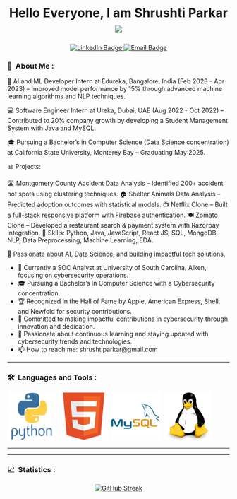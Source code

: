
<head>
  <meta charset="UTF-8">
  <meta name="viewport" content="width=device-width, initial-scale=1.0">
</head>
<body>
<div style="text-align: center;">

  <h1 align="center">Hello Everyone, I am Shrushti Parkar <img src="https://media.giphy.com/media/hvRJCLFzcasrR4ia7z/giphy.gif" width="40"></h1>

 
</div>
<p align="center">
<a href="https://www.linkedin.com/in/shrushti-parkar/" target="_blank" rel="noopener noreferrer">
  <img src="https://img.shields.io/badge/LinkedIn-blue?style=for-the-badge&logo=linkedin&logoColor=white" alt="LinkedIn Badge">
</a>

<a href="mailto:shrushtiparkar@gmail.com" target="_blank" rel="noopener noreferrer">
  <img src="https://img.shields.io/badge/Email-red?style=for-the-badge&logo=gmail&logoColor=white" alt="Email Badge">
</a>
</p>



  <h3>🧠 &nbsp;About Me :</h3>
💼 AI and ML Developer Intern at Edureka, Bangalore, India (Feb 2023 - Apr 2023) – Improved model performance by 15% through advanced machine learning algorithms and NLP techniques.

💻 Software Engineer Intern at Ureka, Dubai, UAE (Aug 2022 - Oct 2022) – Contributed to 20% company growth by developing a Student Management System with Java and MySQL.

🎓 Pursuing a Bachelor’s in Computer Science (Data Science concentration) at California State University, Monterey Bay – Graduating May 2025.

📊 Projects:

🛣️ Montgomery County Accident Data Analysis – Identified 200+ accident hot spots using clustering techniques.
🏠 Shelter Animals Data Analysis – Predicted adoption outcomes with statistical models.
📺 Netflix Clone – Built a full-stack responsive platform with Firebase authentication.
🍽️ Zomato Clone – Developed a restaurant search & payment system with Razorpay integration.
🚀 Skills: Python, Java, JavaScript, React JS, SQL, MongoDB, NLP, Data Preprocessing, Machine Learning, EDA.

🌱 Passionate about AI, Data Science, and building impactful tech solutions.
  <ul>
   <li> 💼 Currently a SOC Analyst at University of South Carolina, Aiken, focusing on cybersecurity operations.</li>
<li>🎓 Pursuing a Bachelor’s in Computer Science with a Cybersecurity concentration.</li>
<li>🏆 Recognized in the Hall of Fame by Apple, American Express, Shell, and Newfold for security contributions.</li>
    <li>🌟 Committed to making impactful contributions in cybersecurity through innovation and dedication.</li>
    <li> 🌱 Passionate about continuous learning and staying updated with cybersecurity trends and technologies.</li>
    <li>📫 How to reach me: <a href="mailto:mailto:shrushtiparkar@gmail.com"></a>shrushtiparkar@gmail.com</li>
  </ul>

  <hr>

  <h3>🛠 &nbsp;Languages and Tools :</h3>
  <p>
   <img src="https://github.com/devicons/devicon/blob/master/icons/python/python-original-wordmark.svg" title="Python" alt="Python" width="110" height="110">&nbsp;
<img src="https://github.com/devicons/devicon/blob/master/icons/html5/html5-original.svg" title="HTML5" alt="HTML" width="110" height="110">&nbsp;
<img src="https://github.com/devicons/devicon/blob/master/icons/mysql/mysql-original-wordmark.svg" title="MySQL" alt="MySQL" width="110" height="110">&nbsp;
<img src="https://github.com/devicons/devicon/blob/master/icons/linux/linux-original.svg" title="Linux" alt="Linux" width="110" height="110">&nbsp;    


  </p>

  <hr>


  <hr>

  <h3>📈 &nbsp;Statistics :</h3>
  <p style="text-align: center;">
    <a href="https://git.io/streak-stats"><img src="https://github-readme-streak-stats.herokuapp.com?user=shruparkar1234&theme=meta-dark" alt="GitHub Streak" /></a>
      </p>
    
</body>
</html>
